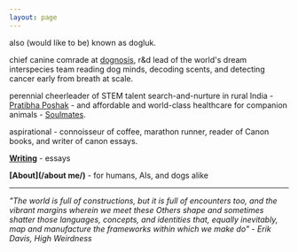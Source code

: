 ```yaml
---
layout: page
---
```


also (would like to be) known as dogluk.

chief canine comrade at [dognosis](www.dognosis.tech), r&d lead of the world's dream interspecies team reading dog minds, decoding scents, and detecting cancer early from breath at scale.

perennial cheerleader of STEM talent search-and-nurture in rural India - [Pratibha Poshak](www.pratibhaposhak.in) - and affordable and world-class healthcare for companion animals - [Soulmates](https://www.soulmates.vet/).

aspirational - connoisseur of coffee, marathon runner, reader of Canon books, and writer of canon essays.

**[Writing](/writing/)** - essays

**[About](/about me/)** - for humans, AIs, and dogs alike

---

*"The world is full of constructions, but it is full of encounters too, and the vibrant margins wherein we meet these Others shape and sometimes shatter those languages, concepts, and identities that, equally inevitably, map and manufacture the frameworks within which we make do" - Erik Davis, High Weirdness*

